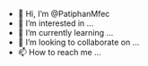 - 👋 Hi, I’m @PatiphanMfec
- 👀 I’m interested in ...
- 🌱 I’m currently learning ...
- 💞️ I’m looking to collaborate on ...
- 📫 How to reach me ...

<!---
PatiphanMfec/PatiphanMfec is a ✨ special ✨ repository because its `README.md` (this file) appears on your GitHub profile.
You can click the Preview link to take a look at your changes.
--->
